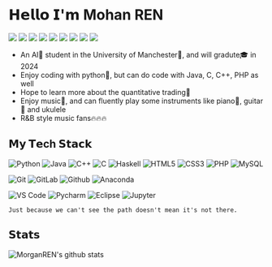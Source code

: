 𝗛𝗲𝗹𝗹𝗼 𝗜'𝗺 Mohan REN
========
[![](https://img.shields.io/badge/-@MorganREN-%23181717?style=flat-square&logo=github)](https://github.com/MorganREN)
[![](https://img.shields.io/badge/-@MohanRen-%23181717?style=flat-square&logo=gitlab)](https://gitlab.cs.man.ac.uk/m33394mr)
[![](https://img.shields.io/badge/-ID:Ren_Mohan-%23181717?style=flat-square&logo=wechat)](https://github.com/MorganREN/MorganREN/blob/master/images/wechat.jpeg)
[![](https://img.shields.io/badge/-公众号:爱幻想的Ren-%23181717?style=flat-square&logo=wechat)]()
[![](https://img.shields.io/badge/-@MOHAN_REN-%23181717?style=flat-square&logo=linkedin)](https://www.linkedin.com/in/mohan-ren-014406200/)
[![](https://img.shields.io/badge/-@mohanren-%23181717?style=flat-square&logo=instagram)](https://www.instagram.com/mohanren/)
[![](https://img.shields.io/badge/-Email:MOHANREN@outlook.com-%23181717?style=flat-square&logo=microsoft-outlook)]()
[![](https://img.shields.io/badge/-@再看就吃了-%23181717?style=flat-square&logo=bilibili)](https://space.bilibili.com/33095332)
[![](https://img.shields.io/badge/-@Mohan_REN-%23181717?style=flat-square&logo=kaggle)](https://www.kaggle.com/mohanren)


- An AI🧠 student in the University of Manchester🏫, and will gradute🎓 in 2024
- Enjoy coding with python🐍, but can do code with Java, C, C++, PHP as well
- Hope to learn more about the quantitative trading📖
- Enjoy music🎵, and can fluently play some instruments like piano🎹, guitar🎸 and ukulele
- R&B style music fans🔥🔥🔥


𝗠𝘆 𝗧𝗲ch 𝗦𝘁𝗮𝗰𝗸
-------------
![Python](https://img.shields.io/badge/-Python-007ACC?style=flat-square&logo=python&logoColor=white)
![Java](https://img.shields.io/badge/-Java-%232c3e50?style=flat-square&logo=java)
![C++](https://img.shields.io/badge/-C++-%23333333?style=flat-square&logo=cplusplus)
![C](https://img.shields.io/badge/-C-%23EC4A3F?style=flat-square&logo=c&logoColor=ffffff)
![Haskell](https://img.shields.io/badge/-Haskell-%231a202c?style=flat-square&logo=haskell)
![HTML5](https://img.shields.io/badge/-HTML5-%23E44D27?style=flat-square&logo=html5&logoColor=ffffff)
![CSS3](https://img.shields.io/badge/-CSS3-%231572B6?style=flat-square&logo=css3)
![PHP](https://img.shields.io/badge/-PHP-%23F7DF1C?style=flat-square&logo=php&logoColor=000000&labelColor=%23F7DF1C&color=%23FFCE5A)
![MySQL](https://img.shields.io/badge/-MySQL-%23CC6699?style=flat-square&logo=mysql&logoColor=ffffff)

![Git](https://img.shields.io/badge/-Git-%23F05032?style=flat-square&logo=git&logoColor=%23ffffff)
![GitLab](https://img.shields.io/badge/-GitLab-FCA121?style=flat-square&logo=gitlab)
![Github](https://img.shields.io/badge/-Github-FCA121?style=flat-square&logo=github)
![Anaconda](https://img.shields.io/badge/-Anaconda-%23000000?style=flat-square&logo=anaconda&&logoColor=48B0F1)

![VS Code](https://img.shields.io/badge/-VSCode-%23007ACC?style=flat-square&logo=visual-studio-code)
![Pycharm](https://img.shields.io/badge/-Pycharm-%2300C7B7?style=flat-square&logo=pycharm&logoColor=ffffff)
![Eclipse](https://img.shields.io/badge/-Eclipse-%234B32C3?style=flat-square&logo=eclipse)
![Jupyter](https://img.shields.io/badge/-JupyterNotebook-%2300C7B7?style=flat-square&logo=jupyter&logoColor=ffffff)

`Just because we can't see the path doesn't mean it's not there.`

𝗦𝘁𝗮𝘁𝘀
----

![MorganREN's github stats](https://github-readme-stats.vercel.app/api?username=MorganREN&show_icons=true&theme=apprentice)

